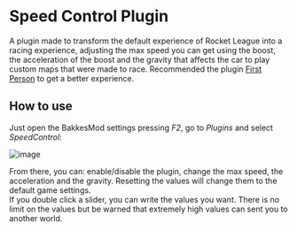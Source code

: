 # Speed Control Plugin
A plugin made to transform the default experience of Rocket League into a racing experience, adjusting the max speed you can get using the boost, the acceleration of the boost and the gravity that affects the car to play custom maps that were made to race. Recommended the plugin <a href="https://bakkesplugins.com/plugins/view/34">First Person</a> to get a better experience.

## How to use
Just open the BakkesMod settings pressing *F2*, go to *Plugins* and select *SpeedControl*:

![image](https://github.com/Sauleteh/speed-control/assets/22859905/7e669cf7-3a6d-46cc-9b55-ef8dcde54ce3)

From there, you can: enable/disable the plugin, change the max speed, the acceleration and the gravity. Resetting the values will change them to the default game settings.<br/>
If you double click a slider, you can write the values you want. There is no limit on the values but be warned that extremely high values can sent you to another world.
